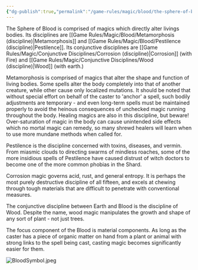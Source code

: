 ```yaml
---
{"dg-publish":true,"permalink":"/game-rules/magic/blood/the-sphere-of-blood/"}
---
```


The Sphere of Blood is comprised of magics which directly alter livings bodies. Its disciplines are [[Game Rules/Magic/Blood/Metamorphosis (discipline)\|Metamorphosis]] and [[Game Rules/Magic/Blood/Pestilence (discipline)\|Pestilence]]. Its conjunctive disciplines are [[Game Rules/Magic/Conjunctive Disciplines/Corrosion (discipline)\|Corrosion]] (with Fire) and [[Game Rules/Magic/Conjunctive Disciplines/Wood (discipline)\|Wood]] (with earth.) 

Metamorphosis is comprised of magics that alter the shape and function of living bodies. Some spells alter the body completely into that of another creature, while other cause only localized mutations. It should be noted that without special effort on behalf of the caster to 'anchor' a spell, such bodily adjustments are temporary - and even long-term spells must be maintained properly to avoid the heinous consequences of unchecked magic running throughout the body. 
Healing magics are also in this discipline, but beware! Over-saturation of magic in the body can cause unintended side effects which no mortal magic can remedy, so many shrewd healers will learn when to use more mundane methods when called for. 

Pestilence is the discipline concerned with toxins, diseases, and vermin. From miasmic clouds to directing swarms of mindless roaches, some of the more insidious spells of Pestilence have caused distrust of witch doctors to become one of the more common phobias in the Shard.

Corrosion magic governs acid, rust, and general entropy. It is perhaps the most purely destructive discipline of all fifteen, and excels at chewing through tough materials that are difficult to penetrate with conventional measures. 

The conjunctive discipline between Earth and Blood is the discipline of Wood. Despite the name, wood magic manipulates the growth and shape of any sort of plant - not just trees. 

The focus component of the Blood is material components. As long as the caster has a piece of organic matter on hand from a plant or animal with strong links to the spell being cast, casting magic becomes significantly easier for them.

![BloodSymbol.jpeg](/img/user/Images/BloodSymbol.jpeg)